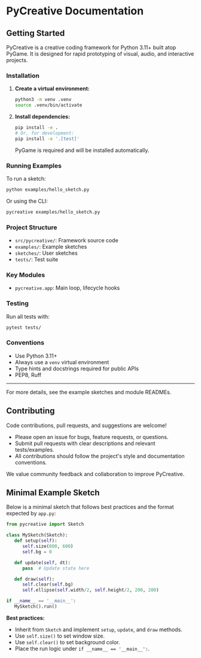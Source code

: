 # PyCreative Documentation

## Getting Started

PyCreative is a creative coding framework for Python 3.11+ built atop PyGame. It is designed for rapid prototyping of visual, audio, and interactive projects.

### Installation

1. **Create a virtual environment:**
   ```sh
   python3 -m venv .venv
   source .venv/bin/activate
   ```
2. **Install dependencies:**
   ```sh
   pip install -e .
   # Or, for development:
   pip install -e '.[test]'
   ```
   PyGame is required and will be installed automatically.

### Running Examples

To run a sketch:
```sh
python examples/hello_sketch.py
```
Or using the CLI:
```sh
pycreative examples/hello_sketch.py
```

### Project Structure
- `src/pycreative/`: Framework source code
- `examples/`: Example sketches
- `sketches/`: User sketches
- `tests/`: Test suite

### Key Modules
- `pycreative.app`: Main loop, lifecycle hooks

### Testing
Run all tests with:
```sh
pytest tests/
```

### Conventions
- Use Python 3.11+
- Always use a `venv` virtual environment
- Type hints and docstrings required for public APIs
- PEP8, Ruff

---
For more details, see the example sketches and module READMEs.

## Contributing

Code contributions, pull requests, and suggestions are welcome!

- Please open an issue for bugs, feature requests, or questions.
- Submit pull requests with clear descriptions and relevant tests/examples.
- All contributions should follow the project's style and documentation conventions.

We value community feedback and collaboration to improve PyCreative.

## Minimal Example Sketch

Below is a minimal sketch that follows best practices and the format expected by `app.py`:

```python
from pycreative import Sketch

class MySketch(Sketch):
   def setup(self):
      self.size(800, 600)
      self.bg = 0

   def update(self, dt):
      pass  # Update state here

   def draw(self):
      self.clear(self.bg)
      self.ellipse(self.width/2, self.height/2, 200, 200)

if __name__ == '__main__':
   MySketch().run()
```

**Best practices:**
- Inherit from `Sketch` and implement `setup`, `update`, and `draw` methods.
- Use `self.size()` to set window size.
- Use `self.clear()` to set background color.
- Place the run logic under `if __name__ == '__main__':`.
